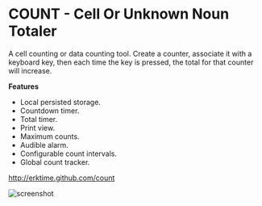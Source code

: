 # COUNT - Cell Or Unknown Noun Totaler

A cell counting or data counting tool. Create a counter, associate it with a keyboard key, then each time the key is pressed, the total for that counter will increase.

**Features**
* Local persisted storage.
* Countdown timer.
* Total timer.
* Print view.
* Maximum counts.
* Audible alarm.
* Configurable count intervals.
* Global count tracker.

http://erktime.github.com/count

![screenshot](http://erktime.github.com/count/web/screenshot.png)

